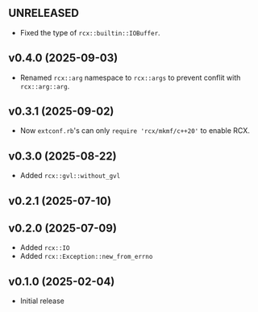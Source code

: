 ## UNRELEASED
- Fixed the type of `rcx::builtin::IOBuffer`.

## v0.4.0 (2025-09-03)
- Renamed `rcx::arg` namespace to `rcx::args` to prevent conflit with `rcx::arg::arg`.

## v0.3.1 (2025-09-02)
- Now `extconf.rb`'s can only `require 'rcx/mkmf/c++20'` to enable RCX.

## v0.3.0 (2025-08-22)
- Added `rcx::gvl::without_gvl`

## v0.2.1 (2025-07-10)

## v0.2.0 (2025-07-09)
- Added `rcx::IO`
- Added `rcx::Exception::new_from_errno`

## v0.1.0 (2025-02-04)
- Initial release
